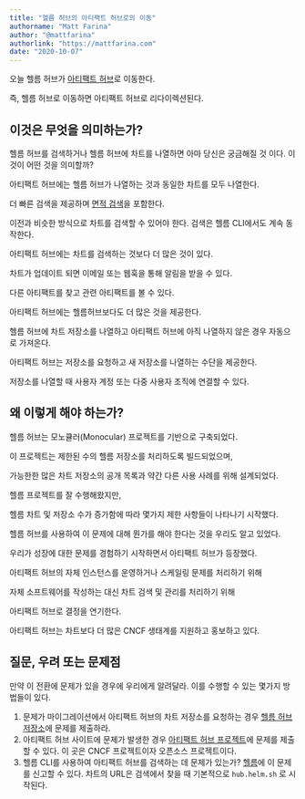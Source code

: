 ```yaml
---
title: "헬름 허브의 아티팩트 허브로의 이동"
authorname: "Matt Farina"
author: "@mattfarina"
authorlink: "https://mattfarina.com"
date: "2020-10-07"
---
```


오늘 헬름 허브가 [아티팩트 허브](https://artifacthub.io/)로 이동한다. 

즉, 헬름 허브로 이동하면 아티팩트 허브로 리다이렉션된다.

## 이것은 무엇을 의미하는가?

헬름 허브를 검색하거나 헬름 허브에 차트를 나열하면 아마 당신은 궁금해질 것 이다. 이것이 어떤 것을 의미할까?


아티팩트 허브에는 헬름 허브가 나열하는 것과 동일한 차트를 모두 나열한다. 

더 빠른 검색을 제공하며 [면적 검색](https://en.wikipedia.org/wiki/Faceted_search)을 포함한다. 

이전과 비슷한 방식으로 차트를 검색할 수 있어야 한다. 검색은 헬름 CLI에서도 계속 동작한다.

아티팩트 허브에는 차트를 검색하는 것보다 더 많은 것이 있다. 

차트가 업데이트 되면 이메일 또는 웹훅을 통해 알림을 받을 수 있다. 

다른 아티팩트를 찾고 관련 아티팩트를 볼 수 있다. 

아티팩트 허브에는 헬름허브보다도 더 많은 것을 제공한다.

헬름 허브에 차트 저장소를 나열하고 아티팩트 허브에 아직 나열하지 않은 경우 자동으로 가져온다. 

아티팩트 허브는 저장소를 요청하고 새 저장소를 나열하는 수단을 제공한다. 

저장소를 나열할 때 사용자 계정 또는 다중 사용자 조직에 연결할 수 있다.

## 왜 이렇게 해야 하는가?

헬름 허브는 모노큘러(Monocular) 프로젝트를 기반으로 구축되었다. 

이 프로젝트는 제한된 수의 헬름 저장소를 처리하도록 빌드되었으며, 

가능한한 많은 차트 저장소의 공개 목록과 약간 다른 사용 사례를 위해 설계되었다. 

헬름 프로젝트를 잘 수행해왔지만, 

헬름 차트 및 저장소 수가 증가함에 따라 몇가지 제한 사항들이 나타나기 시작했다.

헬름 허브를 사용하여 이 문제에 대해 뭔가를 해야 한다는 것을 우리도 알고 있었다.


우리가 성장에 대한 문제를 경험하기 시작하면서 아티팩트 허브가 등장했다. 

아티팩트 허브의 자체 인스턴스를 운영하거나 스케일링 문제를 처리하기 위해 

자체 소프트웨어를 작성하는 대신 차트 검색 및 관리를 처리하기 위해 

아티팩트 허브로 결정을 연기한다. 

아티팩트 허브는 차트보다 더 많은 CNCF 생태계를 지원하고 홍보하고 있다.


## 질문, 우려 또는 문제점

만약 이 전환에 문제가 있을 경우에 우리에게 알려달라. 이를 수행할 수 있는 몇가지 방법들이 있다.

1. 문제가 마이그레이션에서 아티팩트 허브의 차트 저장소를 요청하는 경우 [헬름 허브 저장소](https://github.com/helm/hub)에 문제를 제출하라.
2. 아티팩트 허브 사이트에 문제가 발생한 경우 [아티팩트 허브 프로젝트](https://github.com/artifacthub/hub)에 문제를 제출할 수 있다. 이 곳은 CNCF 프로젝트이자 오픈소스 프로젝트이다.
3. 헬름 CLI를 사용하여 아티팩트 허브를 검색하는 데 문제가 있는가? [헬름](https://github.com/helm/helm)에 이 문제를 신고할 수 있다. 차트의 URL은 검색에서 찾을 때 기본적으로 `hub.helm.sh` 로 시작된다.
